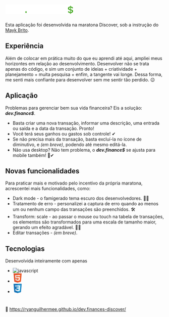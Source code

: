  # <img src="assets/logo.svg" height="30px"> 

Esta aplicação foi desenvolvida na maratona Discover, sob a instrução do [Mayk Brito](https://github.com/maykbrito). 

## Experiência

Além de colocar em prática muito do que eu aprendi até aqui, ampliei meus horizontes em relação ao desenvolvimento. 
Desenvolver não se trata apenas do código, e sim um conjunto de ideias + criatividade + planejamento + muita pesquisa + enfim, 
a tangente vai longe. Dessa forma, me senti mais confiante para desenvolver sem me sentir tão perdido. 😉

## Aplicação

Problemas para gerenciar bem sua vida financeira? Eis a solução: **_dev.finance$_**. <br>
- Basta criar uma nova transação, informar uma descrição, uma entrada ou saída e a data da transação. Pronto! <br>
- Você terá seus ganhos ou gastos sob controle! ✔ <br>
- Se não precisa mais da transação, basta excluí-la no ícone de diminutivo, e _(em breve)_, podendo até mesmo editá-la. <br>
- Não usa desktop? Não tem problema, o **_dev.finance$_** se ajusta para mobile também! 📱✔

## Novas funcionalidades 

Para praticar mais e motivado pelo incentivo da própria maratona, acrescentei mais funcionalidades, como: <br>
- Dark mode - o famigerado tema escuro dos desenvolvedores. 🧛‍♀️ <br>
- Tratamento de erro - personalizei a captura de erro quando ao menos um ou nenhum campo das transações são preenchidos. 🛠
- Transform: scale - ao passar o mouse ou touch na tabela de transações, os elementos são transformados para uma escala de tamanho maior, 
gerando um efeito agradável. 💆‍♂️
- Editar transações - _(em breve)_.

## Tecnologias

Desenvolvida inteiramente com apenas <br>
- <img src="https://cdn.svgporn.com/logos/javascript.svg" alt="javascript" width="30" height="30"/>
- <img src="https://github.com/devicons/devicon/blob/master/icons/html5/html5-original.svg" alt="html5" width="30" height="30"/>
- <img src="https://raw.githubusercontent.com/devicons/devicon/9c6bfdb9783cdfe1018666ed76adcfd3eab6fad6/icons/css3/css3-original.svg" alt="css3" width="30" height="30"/>
#
📌 https://ryanguilhermee.github.io/dev.finances-discover/
